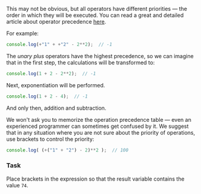 This may not be obvious, but all operators have different priorities — the order in which they will be executed.
You can read a great and detailed article about operator precedence [here](https://developer.mozilla.org/en-US/docs/Web/JavaScript/Reference/Operators/Operator_precedence).

For example:
```javascript
console.log(+"1" + +"2" - 2**2);  // -1
```
The _unary plus_ operators have the highest precedence, so we can imagine that in the first step, the calculations will be transformed to:

```javascript
console.log(1 + 2 - 2**2);  // -1
```

Next, exponentiation will be performed.
```javascript
console.log(1 + 2 - 4);  // -1
```
And only then, addition and subtraction.

We won't ask you to memorize the operation precedence table — even an experienced programmer can sometimes get confused by it.
We suggest that in any situation where you are not sure about the priority of operations, use brackets to control the priority:
```javascript
console.log( (+("1" + "2") - 2)**2 );  // 100
```

### Task
Place brackets in the expression so that the result variable contains the value `74`.
